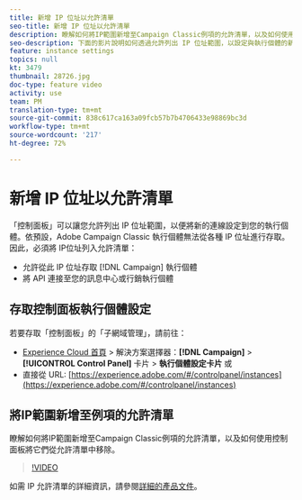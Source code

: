 ```yaml
---
title: 新增 IP 位址以允許清單
seo-title: 新增 IP 位址以允許清單
description: 瞭解如何將IP範圍新增至Campaign Classic例項的允許清單，以及如何使用控制面板將它們從允許清單中移除。
seo-description: 下面的影片說明如何透過允許列出 IP 位址範圍，以設定與執行個體的新連線。
feature: instance settings
topics: null
kt: 3479
thumbnail: 28726.jpg
doc-type: feature video
activity: use
team: PM
translation-type: tm+mt
source-git-commit: 838c617ca163a09fcb57b7b4706433e98869bc3d
workflow-type: tm+mt
source-wordcount: '217'
ht-degree: 72%

---
```



# 新增 IP 位址以允許清單

「控制面板」可以讓您允許列出 IP 位址範圍，以便將新的連線設定到您的執行個體。依預設，Adobe Campaign Classic 執行個體無法從各種 IP 位址進行存取。因此，必須將 IP位址列入允許清單：

* 允許從此 IP 位址存取 [!DNL Campaign] 執行個體
* 將 API 連接至您的訊息中心或行銷執行個體

## 存取控制面板執行個體設定

若要存取「控制面板」的「子網域管理」，請前往：

* [Experience Cloud 首頁](https://experience.adobe.com/#/home) > 解決方案選擇器：**[!DNL Campaign]** > **[!UICONTROL Control Panel]** 卡片 > **執行個體設定卡片**
或
* 直接從 URL: [https://experience.adobe.com/#/controlpanel/instances](https://experience.adobe.com/#/controlpanel/instances)

## 將IP範圍新增至例項的允許清單

瞭解如何將IP範圍新增至Campaign Classic例項的允許清單，以及如何使用控制面板將它們從允許清單中移除。

>[!VIDEO](https://video.tv.adobe.com/v/28726?quality=12)

如需 IP 允許清單的詳細資訊，請參閱[詳細的產品文件](https://helpx.adobe.com/tw/campaign/kb/control-panel-instance-settings.html)。
